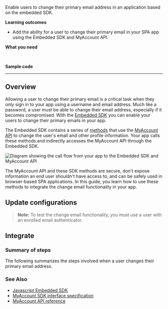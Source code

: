 Enable users to change their primary email address in an application based on the embedded SDK.

**Learning outcomes**

* Add the ability for a user to change their primary email in your SPA app using the Embedded SDK and MyAccount API.

**What you need**

<StackSnippet snippet="whatyouneed" />
</br>

**Sample code**

<StackSnippet snippet="samplecode" />

---

## Overview

Allowing a user to change their primary email is a critical task when they only sign in to your app using a username and email address. Much like a password, a user must be able to change their email address, especially if it becomes compromised. With the [Embedded SDK](https://github.com/okta/okta-auth-js) you can enable your users to change their primary emails in your app.

The Embedded SDK contains a series of [methods](https://github.com/okta/okta-auth-js/blob/master/docs/myaccount/modules.md) that use the [MyAccount API](/docs/reference/api/myaccount/) to change the user's email and other profile information. Your app calls these methods and indirectly accesses the MyAccount API through the Embedded SDK.

<div class="three-quarter">

![Diagram showing the call flow from your app to the Embedded SDK and MyAccount API](/img/pwd-optional/pwd-optional-change-email-my-account-js-react-overview.png)

</div>

The MyAccount API and these SDK methods are secure, don't expose information an end user shouldn't have access to, and can be safely used in browser-based SPA applications. In this guide, you learn how to use these methods to integrate the change email functionality in your app.

## Update configurations

<StackSnippet snippet="setupoktaorg" inline/>

> **Note:** To test the change email functionality, you must use a user with an enrolled email authenticator.

## Integrate

### Summary of steps

The following summarizes the steps involved when a user changes their primary email address.

<StackSnippet snippet="integrationsummary" />

<StackSnippet snippet="integrationsteps" />

### See Also

* [Javascript Embedded SDK](https://github.com/okta/okta-auth-js)
* [MyAccount SDK interface specification](https://github.com/okta/okta-auth-js/blob/master/docs/myaccount/modules.md)
* [MyAccount API reference](/docs/reference/api/myaccount/)
